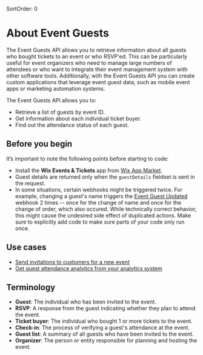 SortOrder: 0
# About Event Guests

The Event Guests API allows you to retrieve information about all guests who bought tickets to an event or who RSVP'ed. This can be particularly useful for event organizers who need to manage large numbers of attendees or who want to integrate their event management system with other software tools. Additionally, with the Event Guests API you can create custom applications that leverage event guest data, such as mobile event apps or marketing automation systems.  

The Event Guests API allows you to:  

* Retrieve a list of guests by event ID.
* Get information about each individual ticket buyer.
* Find out the attendance status of each guest.

## Before you begin

It’s important to note the following points before starting to code:

- Install the **Wix Events & Tickets** app from [Wix App Market](https://www.wix.com/app-market/wix-events?referral=category&appIndex=5&referralTag=booking--events).
- Guest details are returned only when the `guestDetails` fieldset is sent in the request.
- In some situations, certain webhooks might be triggered twice. For example, changing a guest's name triggers the [Event Guest Updated](https://dev.wix.com/api/rest/wix-events/event-guests/event-guest-updated-webhook) webhook 2 times -- once for the change of name and once for the change of order, which also occured. While technically correct behavior, this might cause the undesired side effect of duplicated actions. Make sure to explicitly add code to make sure parts of your code only run once.

## Use cases

- [Send invitations to customers for a new event](https://dev.wix.com/api/rest/wix-events/event-guests/sample-use-cases-and-flows#wix-events_event-guests_sample-use-cases-and-flows_send-invitations-to-customers-for-a-new-event)
- [Get guest attendance analytics from your analytics system](https://dev.wix.com/api/rest/wix-events/event-guests/sample-use-cases-and-flows#wix-events_event-guests_sample-use-cases-and-flows_get-guest-attendance-analytics-from-your-analytics-system)

## Terminology

- **Guest**: The individual who has been invited to the event.
- **RSVP**: A response from the guest indicating whether they plan to attend the event.
- **Ticket buyer**: The individual who bought 1 or more tickets to the event.
- **Check-in**: The process of verifying a guest's attendance at the event.
- **Guest list**: A summary of all guests who have been invited to the event.
- **Organizer**: The person or entity responsible for planning and hosting the event.